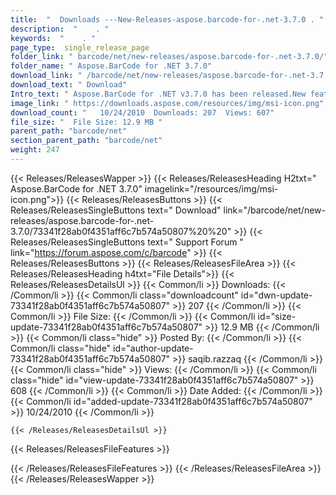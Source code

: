 ```yaml
---
title:  "  Downloads ---New-Releases-aspose.barcode-for-.net-3.7.0 . " 
description:  "    . " 
keywords:  "    . " 
page_type:  single_release_page
folder_link: " barcode/net/new-releases/aspose.barcode-for-.net-3.7.0/"
folder_name: " Aspose.BarCode for .NET 3.7.0"
download_link: " /barcode/net/new-releases/aspose.barcode-for-.net-3.7.0/73341f28ab0f4351aff6c7b574a50807"
download_text: " Download"
Intro_text: " Aspose.BarCode for .NET v3.7.0 has been released.New features:BARCODENET-21019 -..."
image_link: " https://downloads.aspose.com/resources/img/msi-icon.png"
download_count: "   10/24/2010  Downloads: 207  Views: 607"
file_size: "  File Size: 12.9 MB "
parent_path: "barcode/net"
section_parent_path: "barcode/net"
weight: 247 
---
```


{{< Releases/ReleasesWapper >}}
  {{< Releases/ReleasesHeading H2txt=" Aspose.BarCode for .NET 3.7.0" imagelink="/resources/img/msi-icon.png">}}
  {{< Releases/ReleasesButtons >}}
    {{< Releases/ReleasesSingleButtons text=" Download" link="/barcode/net/new-releases/aspose.barcode-for-.net-3.7.0/73341f28ab0f4351aff6c7b574a50807%20%20" >}}
    {{< Releases/ReleasesSingleButtons text=" Support Forum " link="https://forum.aspose.com/c/barcode" >}}
  {{< Releases/ReleasesButtons >}}
  {{< Releases/ReleasesFileArea >}}
    {{< Releases/ReleasesHeading h4txt="File Details">}}
    {{< Releases/ReleasesDetailsUl >}}
            {{< Common/li  >}} Downloads: {{< /Common/li >}} 
      {{< Common/li class="downloadcount" id="dwn-update-73341f28ab0f4351aff6c7b574a50807" >}} 207 {{< /Common/li >}} 
      {{< Common/li  >}} File Size: {{< /Common/li >}} 
      {{< Common/li id="size-update-73341f28ab0f4351aff6c7b574a50807" >}} 12.9 MB {{< /Common/li >}} 
      {{< Common/li  class="hide" >}} Posted By: {{< /Common/li >}} 
      {{< Common/li class="hide" id="author-update-73341f28ab0f4351aff6c7b574a50807" >}} saqib.razzaq {{< /Common/li >}} 
      {{< Common/li class="hide"  >}} Views: {{< /Common/li >}} 
      {{< Common/li class="hide" id="view-update-73341f28ab0f4351aff6c7b574a50807" >}} 608 {{< /Common/li >}} 
      {{< Common/li  >}} Date Added: {{< /Common/li >}} 
      {{< Common/li id="added-update-73341f28ab0f4351aff6c7b574a50807" >}} 10/24/2010 {{< /Common/li >}} 

    {{< /Releases/ReleasesDetailsUl >}}

  {{< Releases/ReleasesFileFeatures >}}
      
  {{< /Releases/ReleasesFileFeatures >}}
 {{< /Releases/ReleasesFileArea >}}
{{< /Releases/ReleasesWapper >}}



